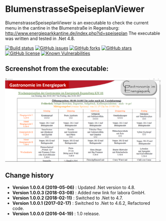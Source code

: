 BlumenstrasseSpeiseplanViewer
====================================

BlumenstrasseSpeiseplanViewer is an executable to check the current menu in the cantine in the Blumenstraße in Regensburg:
http://www.energieparkkantine.de/index.php?id=speiseplan
The executable was written and tested in .Net 4.8.

[![Build status](https://ci.appveyor.com/api/projects/status/2er68csuq2bprl9d?svg=true)](https://ci.appveyor.com/project/SeppPenner/blumenstrassespeiseplanviewer-w14xf)
[![GitHub issues](https://img.shields.io/github/issues/SeppPenner/BlumenstrasseSpeiseplanViewer.svg)](https://github.com/SeppPenner/BlumenstrasseSpeiseplanViewer/issues)
[![GitHub forks](https://img.shields.io/github/forks/SeppPenner/BlumenstrasseSpeiseplanViewer.svg)](https://github.com/SeppPenner/BlumenstrasseSpeiseplanViewer/network)
[![GitHub stars](https://img.shields.io/github/stars/SeppPenner/BlumenstrasseSpeiseplanViewer.svg)](https://github.com/SeppPenner/BlumenstrasseSpeiseplanViewer/stargazers)
[![GitHub license](https://img.shields.io/badge/license-AGPL-blue.svg)](https://raw.githubusercontent.com/SeppPenner/BlumenstrasseSpeiseplanViewer/master/License.txt)
[![Known Vulnerabilities](https://snyk.io/test/github/SeppPenner/BlumenstrasseSpeiseplanViewer/badge.svg)](https://snyk.io/test/github/SeppPenner/BlumenstrasseSpeiseplanViewer)

## Screenshot from the executable:
![Screenshot from the executable](https://github.com/SeppPenner/BlumenstrasseSpeiseplanViewer/blob/master/Screenshot.PNG "Screenshot from the executable")

Change history
--------------

* **Version 1.0.0.4 (2019-05-06)** : Updated .Net version to 4.8.
* **Version 1.0.0.3 (2018-03-08)** : Added new link for labora GmbH.
* **Version 1.0.0.2 (2018-02-11)** : Switched to .Net to 4.7.
* **Version 1.0.0.1 (2017-02-17)** : Switched to .Net to 4.6.2, Refactored code.
* **Version 1.0.0.0 (2016-04-19)** : 1.0 release.

